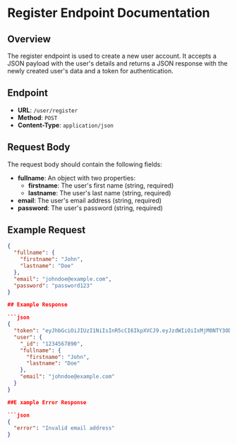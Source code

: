 # Register Endpoint Documentation

## Overview

The register endpoint is used to create a new user account. It accepts a JSON payload with the user's details and returns a JSON response with the newly created user's data and a token for authentication.

## Endpoint

* **URL**: `/user/register`
* **Method**: `POST`
* **Content-Type**: `application/json`

## Request Body

The request body should contain the following fields:

* **fullname**: An object with two properties:
	+ **firstname**: The user's first name (string, required)
	+ **lastname**: The user's last name (string, required)
* **email**: The user's email address (string, required)
* **password**: The user's password (string, required)

## Example Request

```json
{
  "fullname": {
    "firstname": "John",
    "lastname": "Doe"
  },
  "email": "johndoe@example.com",
  "password": "password123"
}

## Example Response

```json
{
  "token": "eyJhbGciOiJIUzI1NiIsInR5cCI6IkpXVCJ9.eyJzdWIiOiIxMjM0NTY3ODkwIiwibmFtZSI6IkpvaGFuIjoiMjMwfQ.SflKxwRJSMeKKF2QT4fwpMeJf36POk6yJV_adQssw5c",
  "user": {
    "_id": "1234567890",
    "fullname": {
      "firstname": "John",
      "lastname": "Doe"
    },
    "email": "johndoe@example.com"
  }
}

##E xample Error Response

```json
{
  "error": "Invalid email address"
}
